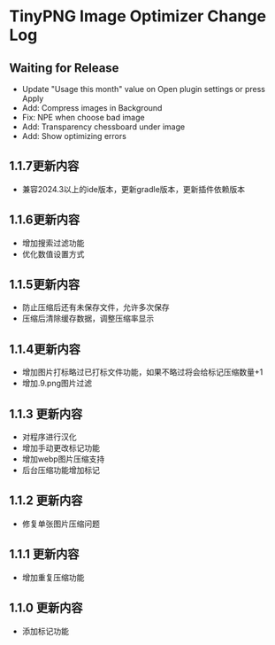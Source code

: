 TinyPNG Image Optimizer Change Log
==================================

Waiting for Release
-------------------
- Update "Usage this month" value on Open plugin settings or press Apply
- Add: Compress images in Background
- Fix: NPE when choose bad image
- Add: Transparency chessboard under image
- Add: Show optimizing errors
## 1.1.7更新内容
- 兼容2024.3以上的ide版本，更新gradle版本，更新插件依赖版本

## 1.1.6更新内容
- 增加搜索过滤功能
- 优化数值设置方式

## 1.1.5更新内容
- 防止压缩后还有未保存文件，允许多次保存
- 压缩后清除缓存数据，调整压缩率显示

## 1.1.4更新内容
- 增加图片打标略过已打标文件功能，如果不略过将会给标记压缩数量+1
- 增加.9.png图片过滤

## 1.1.3 更新内容
- 对程序进行汉化
- 增加手动更改标记功能
- 增加webp图片压缩支持
- 后台压缩功能增加标记

## 1.1.2 更新内容
- 修复单张图片压缩问题

## 1.1.1 更新内容
- 增加重复压缩功能

## 1.1.0 更新内容
- 添加标记功能